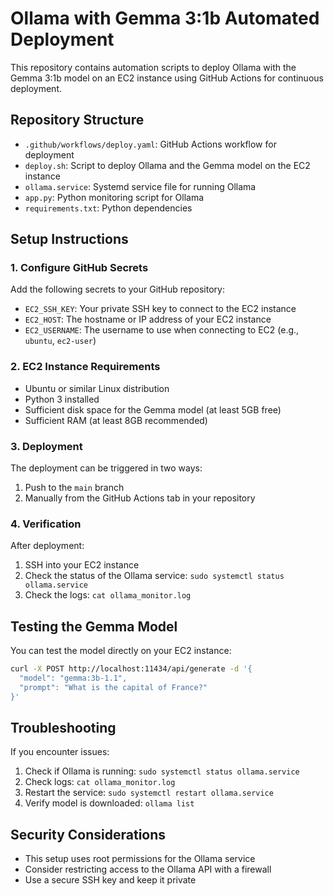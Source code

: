 # Ollama with Gemma 3:1b Automated Deployment

This repository contains automation scripts to deploy Ollama with the Gemma 3:1b model on an EC2 instance using GitHub Actions for continuous deployment.

## Repository Structure

- `.github/workflows/deploy.yaml`: GitHub Actions workflow for deployment
- `deploy.sh`: Script to deploy Ollama and the Gemma model on the EC2 instance
- `ollama.service`: Systemd service file for running Ollama
- `app.py`: Python monitoring script for Ollama
- `requirements.txt`: Python dependencies

## Setup Instructions

### 1. Configure GitHub Secrets

Add the following secrets to your GitHub repository:

- `EC2_SSH_KEY`: Your private SSH key to connect to the EC2 instance
- `EC2_HOST`: The hostname or IP address of your EC2 instance
- `EC2_USERNAME`: The username to use when connecting to EC2 (e.g., `ubuntu`, `ec2-user`)

### 2. EC2 Instance Requirements

- Ubuntu or similar Linux distribution
- Python 3 installed
- Sufficient disk space for the Gemma model (at least 5GB free)
- Sufficient RAM (at least 8GB recommended)

### 3. Deployment

The deployment can be triggered in two ways:

1. Push to the `main` branch
2. Manually from the GitHub Actions tab in your repository

### 4. Verification

After deployment:

1. SSH into your EC2 instance
2. Check the status of the Ollama service: `sudo systemctl status ollama.service`
3. Check the logs: `cat ollama_monitor.log`

## Testing the Gemma Model

You can test the model directly on your EC2 instance:

```bash
curl -X POST http://localhost:11434/api/generate -d '{
  "model": "gemma:3b-1.1",
  "prompt": "What is the capital of France?"
}'
```

## Troubleshooting

If you encounter issues:

1. Check if Ollama is running: `sudo systemctl status ollama.service`
2. Check logs: `cat ollama_monitor.log`
3. Restart the service: `sudo systemctl restart ollama.service`
4. Verify model is downloaded: `ollama list`

## Security Considerations

- This setup uses root permissions for the Ollama service
- Consider restricting access to the Ollama API with a firewall
- Use a secure SSH key and keep it private 